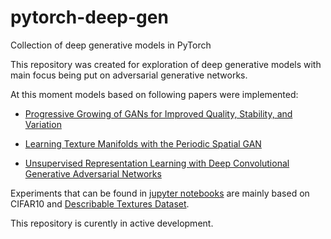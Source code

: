 # pytorch-deep-gen

Collection of deep generative models in PyTorch

This repository was created for exploration of deep generative models with main focus being put on adversarial generative networks.

At this moment models based on following papers were implemented:
* [Progressive Growing of GANs for Improved Quality, Stability, and Variation](https://arxiv.org/abs/1710.10196)

* [Learning Texture Manifolds with the Periodic Spatial GAN](https://arxiv.org/abs/1705.06566)

* [Unsupervised Representation Learning with Deep Convolutional Generative Adversarial Networks](https://arxiv.org/abs/1511.06434)

Experiments that can be found in [jupyter notebooks](./notebooks/) are mainly based on CIFAR10 and [Describable Textures Dataset](https://www.robots.ox.ac.uk/~vgg/data/dtd/).

This repository is curently in active development.
